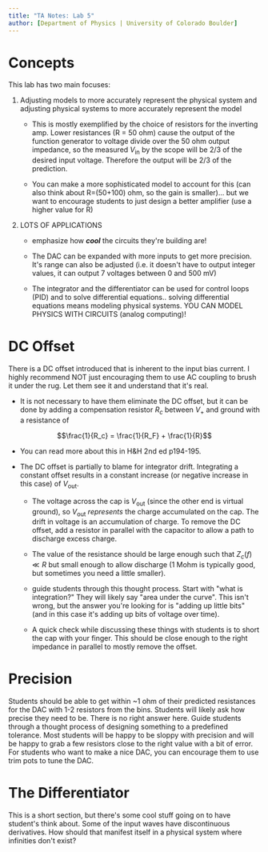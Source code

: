 ```yaml
---
title: "TA Notes: Lab 5"
author: [Department of Physics | University of Colorado Boulder]
---
```


# Concepts

This lab has two main focuses:

1. Adjusting models to more accurately represent the physical system and adjusting physical systems to more accurately represent the model

    - This is mostly exemplified by the choice of resistors for the inverting amp. Lower resistances (R = 50 ohm) cause the output of the function generator to voltage divide over the 50 ohm output impedance, so the measured $V_\text{in}$ by the scope will be 2/3 of the desired input voltage. Therefore the output will be 2/3 of the prediction.
    
    - You can make a more sophisticated model to account for this (can also think about R=(50+100) ohm, so the gain is smaller)... but we want to encourage students to just design a better amplifier (use a higher value for R)

2. LOTS OF APPLICATIONS

    - emphasize how ***cool*** the circuits they're building are!
    
    - The DAC can be expanded with more inputs to get more precision. It's range can also be adjusted (i.e. it doesn't have to output integer values, it can output 7 voltages between 0 and 500 mV)

    - The integrator and the differentiator can be used for control loops (PID) and to solve differential equations.. solving differential equations means modeling physical systems. YOU CAN MODEL PHYSICS WITH CIRCUITS (analog computing)!

# DC Offset

There is a DC offset introduced that is inherent to the input bias current. I highly recommend NOT just encouraging them to use AC coupling to brush it under the rug. Let them see it and understand that it's real.

- It is not necessary to have them eliminate the DC offset, but it can be done by adding a compensation resistor $R_c$ between $V_+$ and ground with a resistance of

$$\frac{1}{R_c} = \frac{1}{R_F} + \frac{1}{R}$$

- You can read more about this in H&H 2nd ed p194-195.

- The DC offset is partially to blame for integrator drift. Integrating a constant offset results in a constant increase (or negative increase in this case) of $V_\text{out}$.

    - The voltage across the cap is $V_\text{out}$ (since the other end is virtual ground), so $V_\text{out}$ *represents* the charge accumulated on the cap. The drift in voltage is an accumulation of charge. To remove the DC offset, add a resistor in parallel with the capacitor to allow a path to discharge excess charge.

    - The value of the resistance should be large enough such that $Z_c(f) \ll R$ but small enough to allow discharge (1 Mohm is typically good, but sometimes you need a little smaller).

    - guide students through this thought process. Start with "what is integration?" They will likely say "area under the curve". This isn't wrong, but the answer you're looking for is "adding up little bits" (and in this case it's adding up bits of voltage over time).

    - A quick check while discussing these things with students is to short the cap with your finger. This should be close enough to the right impedance in parallel to mostly remove the offset.

# Precision

Students should be able to get within ~1 ohm of their predicted resistances for the DAC with 1-2 resistors from the bins. Students will likely ask how precise they need to be. There is no right answer here. Guide students through a thought process of designing something to a predefined tolerance. Most students will be happy to be sloppy with precision and will be happy to grab a few resistors close to the right value with a bit of error. For students who want to make a nice DAC, you can encourage them to use trim pots to tune the DAC.

# The Differentiator

This is a short section, but there's some cool stuff going on to have student's think about. Some of the input waves have discontinuous derivatives. How should that manifest itself in a physical system where infinities don't exist?
